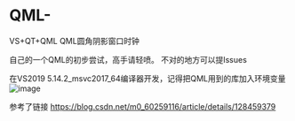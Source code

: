 # QML-
VS+QT+QML  QML圆角阴影窗口时钟

自己的一个QML的初步尝试，高手请轻喷。
不对的地方可以提Issues

在VS2019  5.14.2_msvc2017_64编译器开发，记得把QML用到的库加入环境变量
![image](https://github.com/QuinnCoder/QML-/assets/38373100/26fd2de7-0ef6-43aa-b180-0733d88484c1)



参考了链接 https://blog.csdn.net/m0_60259116/article/details/128459379

